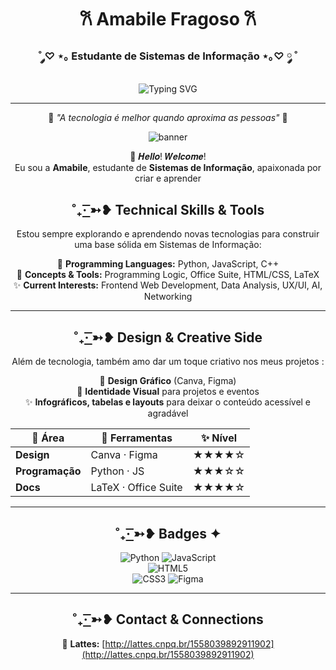 <div align="center">

# 𐙚 Amabile Fragoso 𐙚   
### ˚ ༘♡ ⋆｡ Estudante de Sistemas de Informação ⋆｡♡ ༘ ˚

<img src="https://readme-typing-svg.herokuapp.com?font=Georgia&size=18&duration=2000&pause=100&color=ff8da2&center=true&vCenter=true&width=600&lines=Dream+like+you%27re+free+%F0%9F%8C%B0;Shine+your+light+and+never+give+up;Keep+exploring+and+believe+in+yourself" alt="Typing SVG" />

---

🌸 *"A tecnologia é melhor quando aproxima as pessoas"* 🌸  

![banner](https://github.com/user-attachments/assets/643868aa-3033-4e10-b52b-7c18362ca98a)

💌 𝑯𝒆𝒍𝒍𝒐! 𝑾𝒆𝒍𝒄𝒐𝒎𝒆!  
Eu sou a **Amabile**, estudante de **Sistemas de Informação**, apaixonada por criar e aprender   

</div>

<div align="center">
  
## ˚₊· ͟͟͞͞➳❥ Technical Skills & Tools

Estou sempre explorando e aprendendo novas tecnologias para construir uma base sólida em Sistemas de Informação:  

🎀 **Programming Languages:** Python, JavaScript, C++  
🌸 **Concepts & Tools:** Programming Logic, Office Suite, HTML/CSS, LaTeX  
✨ **Current Interests:** Frontend Web Development, Data Analysis, UX/UI, AI, Networking  

---

## ˚₊· ͟͟͞͞➳❥ Design & Creative Side  

Além de tecnologia, também amo dar um toque criativo nos meus projetos :  

🎀 **Design Gráfico** (Canva, Figma)  
🌸 **Identidade Visual** para projetos e eventos  
✨ **Infográficos, tabelas e layouts** para deixar o conteúdo acessível e agradável  
 

| 🌸 Área          | 🎀 Ferramentas        | ✨ Nível |
|------------------|-----------------------|---------|
| **Design**       | Canva · Figma         | ★★★★☆  |
| **Programação**  | Python · JS           | ★★★☆☆  |
| **Docs**         | LaTeX · Office Suite  | ★★★★☆  |

---

## ˚₊· ͟͟͞͞➳❥ Badges ✦  

![Python](https://img.shields.io/badge/Python-ffb6c1?style=for-the-badge&logo=python&logoColor=white)  ![JavaScript](https://img.shields.io/badge/JavaScript-fcc5d8?style=for-the-badge&logo=javascript&logoColor=black)  
![HTML5](https://img.shields.io/badge/HTML5-ffcce1?style=for-the-badge&logo=html5&logoColor=black)  
![CSS3](https://img.shields.io/badge/CSS3-ff9ecb?style=for-the-badge&logo=css3&logoColor=white)  ![Figma](https://img.shields.io/badge/Figma-ffbcd9?style=for-the-badge&logo=figma&logoColor=black)  

---

## ˚₊· ͟͟͞͞➳❥ Contact & Connections  

📖 **Lattes:** [http://lattes.cnpq.br/1558039892911902](http://lattes.cnpq.br/1558039892911902)  


</div>

